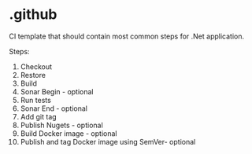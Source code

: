 # .github

CI template that should contain most common steps for .Net application.

Steps:
1. Checkout 
2. Restore
3. Build
4. Sonar Begin - optional
5. Run tests
6. Sonar End - optional
7. Add git tag
8. Publish Nugets - optional
9. Build Docker image - optional
10. Publish and tag Docker image using SemVer- optional
